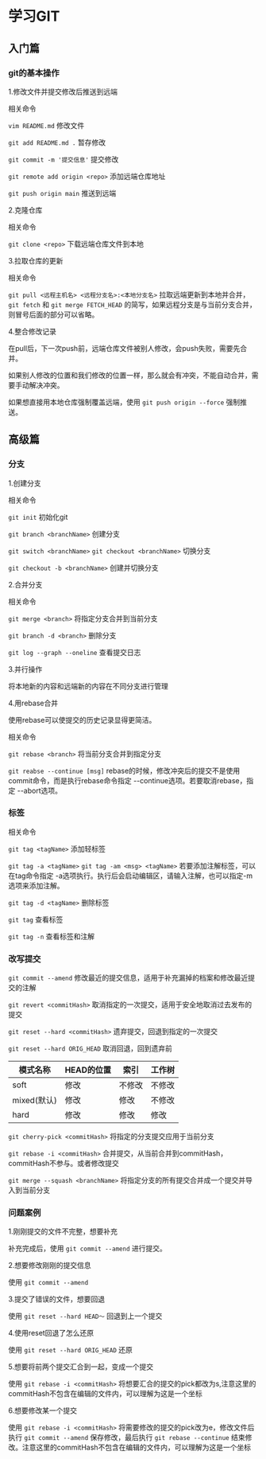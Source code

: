 # 学习GIT

## 入门篇

### git的基本操作

1.修改文件并提交修改后推送到远端

相关命令

`vim README.md` 修改文件

`git add README.md .` 暂存修改

`git commit -m '提交信息'` 提交修改

`git remote add origin <repo>` 添加远端仓库地址

`git push origin main` 推送到远端

2.克隆仓库

相关命令

`git clone <repo>` 下载远端仓库文件到本地

3.拉取仓库的更新

相关命令

`git pull <远程主机名> <远程分支名>:<本地分支名>` 拉取远端更新到本地并合并，`git fetch` 和 `git merge FETCH_HEAD` 的简写，如果远程分支是与当前分支合并，则冒号后面的部分可以省略。

4.整合修改记录

在pull后，下一次push前，远端仓库文件被别人修改，会push失败，需要先合并。

如果别人修改的位置和我们修改的位置一样，那么就会有冲突，不能自动合并，需要手动解决冲突。

如果想直接用本地仓库强制覆盖远端，使用 `git push origin --force` 强制推送。

## 高级篇

### 分支

1.创建分支

相关命令

`git init` 初始化git 

`git branch <branchName>` 创建分支

`git switch <branchName>` `git checkout <branchName>` 切换分支

`git checkout -b <branchName>` 创建并切换分支

2.合并分支

相关命令

`git merge <branch>` 将指定分支合并到当前分支

`git branch -d <branch>` 删除分支 

`git log --graph --oneline` 查看提交日志

3.并行操作

将本地新的内容和远端新的内容在不同分支进行管理

4.用rebase合并

使用rebase可以使提交的历史记录显得更简洁。

相关命令

`git rebase <branch>` 将当前分支合并到指定分支

`git reabse --continue [msg]` rebase的时候，修改冲突后的提交不是使用commit命令，而是执行rebase命令指定 --continue选项。若要取消rebase，指定 --abort选项。

### 标签

相关命令

`git tag <tagName>` 添加轻标签

`git tag -a <tagName>` `git tag -am <msg> <tagName>` 若要添加注解标签，可以在tag命令指定 -a选项执行。执行后会启动编辑区，请输入注解，也可以指定-m选项来添加注解。

`git tag -d <tagName>` 删除标签

`git tag` 查看标签

`git tag -n` 查看标签和注解

### 改写提交

`git commit --amend` 修改最近的提交信息，适用于补充漏掉的档案和修改最近提交的注解

`git revert <commitHash>` 取消指定的一次提交，适用于安全地取消过去发布的提交 

`git reset --hard <commitHash>` 遗弃提交，回退到指定的一次提交

`git reset --hard ORIG_HEAD` 取消回退，回到遗弃前

| 模式名称 | HEAD的位置 | 索引 | 工作树 |
|  ----  | ----  | ----  | ----  |
| soft | 修改 | 不修改 | 不修改 |
| mixed(默认) | 修改 | 修改 | 不修改 |
| hard | 修改 | 修改 | 修改 |

`git cherry-pick <commitHash>` 将指定的分支提交应用于当前分支

`git rebase -i <commitHash>` 合并提交，从当前合并到commitHash，commitHash不参与。或者修改提交

`git merge --squash <branchName>` 将指定分支的所有提交合并成一个提交并导入到当前分支

### 问题案例

1.刚刚提交的文件不完整，想要补充

补充完成后，使用 `git commit --amend` 进行提交。

2.想要修改刚刚的提交信息

使用 `git commit --amend`

3.提交了错误的文件，想要回退

使用 `git reset --hard HEAD～` 回退到上一个提交

4.使用reset回退了怎么还原

使用 `git reset --hard ORIG_HEAD` 还原

5.想要将前两个提交汇合到一起，变成一个提交

使用 `git rebase -i <commitHash>` 将想要汇合的提交的pick都改为s,注意这里的commitHash不包含在编辑的文件内，可以理解为这是一个坐标

6.想要修改某一个提交

使用 `git rebase -i <commitHash>` 将需要修改的提交的pick改为e，修改文件后执行 `git commit --amend` 保存修改，最后执行 `git rebase --continue` 结束修改。注意这里的commitHash不包含在编辑的文件内，可以理解为这是一个坐标
